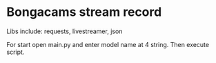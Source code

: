 # Bongacams stream record
Libs include: requests, livestreamer, json

For start open main.py and enter model name at 4 string. Then execute script.